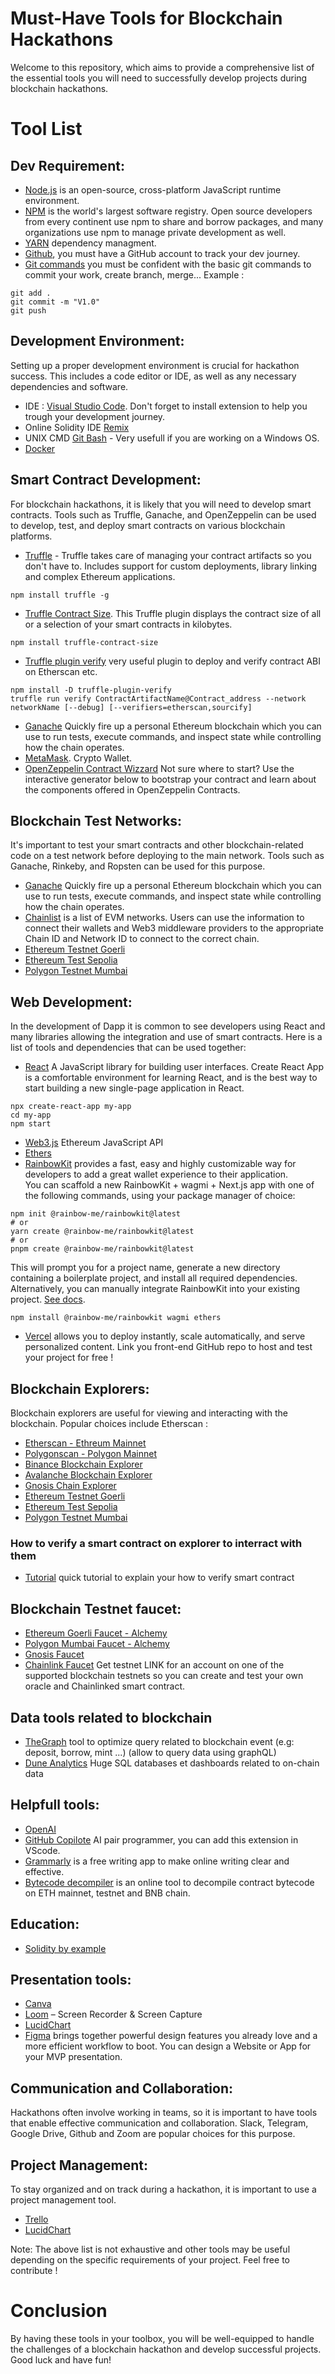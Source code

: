 # Must-Have Tools for Blockchain Hackathons

Welcome to this repository, which aims to provide a comprehensive list of the essential tools you will need to successfully develop projects during blockchain hackathons.

# Tool List  

## **Dev Requirement:**
- [Node.js](https://nodejs.org/en/download/) is an open-source, cross-platform JavaScript runtime environment.
- [NPM](https://docs.npmjs.com/) is the world's largest software registry. Open source developers from every continent use npm to share and borrow packages, and many organizations use npm to manage private development as well.
- [YARN](https://classic.yarnpkg.com/) dependency managment.
- [Github](https://www.github.com/), you must have a GitHub account to track your dev journey. 
- [Git commands](https://git-scm.com/docs) you must be confident with the basic git commands to commit your work, create branch, merge... Example :
```
git add .
git commit -m "V1.0"
git push
```

## **Development Environment:** 
Setting up a proper development environment is crucial for hackathon success. This includes a code editor or IDE, as well as any necessary dependencies and software.  
- IDE : [Visual Studio Code](https://code.visualstudio.com/download). Don't forget to install extension to help you trough your development journey.
- Online Solidity IDE [Remix](https://remix.ethereum.org/)
- UNIX CMD [Git Bash](https://git-scm.com/downloads) - Very usefull if you are working on a Windows OS.
- [Docker](https://www.docker.com/)

## **Smart Contract Development:** 
For blockchain hackathons, it is likely that you will need to develop smart contracts. Tools such as Truffle, Ganache, and OpenZeppelin can be used to develop, test, and deploy smart contracts on various blockchain platforms.
- [Truffle](https://trufflesuite.com/) - Truffle takes care of managing your contract artifacts so you don't have to. Includes support for custom deployments, library linking and complex Ethereum applications.
```
npm install truffle -g
```
- [Truffle Contract Size](https://www.npmjs.com/package/truffle-contract-size). This Truffle plugin displays the contract size of all or a selection of your smart contracts in kilobytes.
```
npm install truffle-contract-size
```
- [Truffle plugin verify](https://www.npmjs.com/package/truffle-plugin-verify) very useful plugin to deploy and verify contract ABI on Etherscan etc.
```
npm install -D truffle-plugin-verify
truffle run verify ContractArtifactName@Contract_address --network networkName [--debug] [--verifiers=etherscan,sourcify]
```

- [Ganache](https://trufflesuite.com/ganache/) Quickly fire up a personal Ethereum blockchain which you can use to run tests, execute commands, and inspect state while controlling how the chain operates.
- [MetaMask](https://metamask.io/). Crypto Wallet.
- [OpenZeppelin Contract Wizzard](https://docs.openzeppelin.com/contracts/4.x/wizard) Not sure where to start? Use the interactive generator below to bootstrap your contract and learn about the components offered in OpenZeppelin Contracts.

## **Blockchain Test Networks:** 
It's important to test your smart contracts and other blockchain-related code on a test network before deploying to the main network. Tools such as Ganache, Rinkeby, and Ropsten can be used for this purpose.
- [Ganache](https://trufflesuite.com/ganache/) Quickly fire up a personal Ethereum blockchain which you can use to run tests, execute commands, and inspect state while controlling how the chain operates.
- [Chainlist](https://chainlist.org/) is a list of EVM networks. Users can use the information to connect their wallets and Web3 middleware providers to the appropriate Chain ID and Network ID to connect to the correct chain.
- [Ethereum Testnet Goerli](https://goerli.etherscan.io/)
- [Ethereum Test Sepolia](https://sepolia.etherscan.io/)
- [Polygon Testnet Mumbai](https://mumbai.polygonscan.com/)

## **Web Development:**
In the development of Dapp it is common to see developers using React and many libraries allowing the integration and use of smart contracts. Here is a list of tools and dependencies that can be used together:
- [React](https://en.reactjs.org/) A JavaScript library for building user interfaces.
Create React App is a comfortable environment for learning React, and is the best way to start building a new single-page application in React.
```
npx create-react-app my-app
cd my-app
npm start
```  
- [Web3.js](https://github.com/web3/web3.js) Ethereum JavaScript API
- [Ethers](https://docs.ethers.org/)
- [RainbowKit](https://www.rainbowkit.com/) provides a fast, easy and highly customizable way for developers to add a great wallet experience to their application.  
You can scaffold a new RainbowKit + wagmi + Next.js app with one of the following commands, using your package manager of choice:
```
npm init @rainbow-me/rainbowkit@latest
# or
yarn create @rainbow-me/rainbowkit@latest
# or
pnpm create @rainbow-me/rainbowkit@latest
```
This will prompt you for a project name, generate a new directory containing a boilerplate project, and install all required dependencies.  
Alternatively, you can manually integrate RainbowKit into your existing project. [See docs](https://www.rainbowkit.com/docs/installation).
```
npm install @rainbow-me/rainbowkit wagmi ethers
```
- [Vercel](https://vercel.com/) allows you to deploy instantly, scale automatically, and serve personalized content. Link you front-end GitHub repo to host and test your project for free !


## **Blockchain Explorers:** 
Blockchain explorers are useful for viewing and interacting with the blockchain. Popular choices include Etherscan :
- [Etherscan - Ethreum Mainnet](https://etherscan.io/)
- [Polygonscan - Polygon Mainnet](https://polygonscan.com/)
- [Binance Blockchain Explorer](https://bscscan.com/)
- [Avalanche Blockchain Explorer](https://snowtrace.io/)
- [Gnosis Chain Explorer](https://blockscout.com/xdai/mainnet/)
- [Ethereum Testnet Goerli](https://goerli.etherscan.io/)
- [Ethereum Test Sepolia](https://sepolia.etherscan.io/)
- [Polygon Testnet Mumbai](https://mumbai.polygonscan.com/)

### How to verify a smart contract on explorer to interract with them
- [Tutorial](https://www.youtube.com/watch?v=vp_EEhyp0m8 "Verifying Contracts") quick tutorial to explain your how to verify smart contract

## **Blockchain Testnet faucet:**
- [Ethereum Goerli Faucet - Alchemy](https://goerlifaucet.com/)
- [Polygon Mumbai Faucet - Alchemy](https://mumbaifaucet.com/)
- [Gnosis Faucet](https://gnosisfaucet.com/)
- [Chainlink Faucet](https://faucets.chain.link/) Get testnet LINK for an account on one of the supported blockchain testnets so you can create and test your own oracle and Chainlinked smart contract.

## Data tools related to blockchain
- [TheGraph](https://thegraph.com/) tool to optimize query related to blockchain event (e.g: deposit, borrow, mint ...) (allow to query data using graphQL)
- [Dune Analytics](https://dune.com/) Huge SQL databases et dashboards related to on-chain data

## **Helpfull tools:**
- [OpenAI](https://chat.openai.com/) 
- [GitHub Copilote](https://github.com/features/copilot) AI pair programmer, you can add this extension in VScode.
- [Grammarly](https://www.grammarly.com/) is a free writing app to make online writing clear and effective.
- [Bytecode decompiler](https://ethervm.io/decompile) is an online tool to decompile contract bytecode on ETH mainnet, testnet and BNB chain.

## **Education:**
- [Solidity by example](https://solidity-by-example.org/)

## **Presentation tools:**
- [Canva](https://www.canva.com/)
- [Loom](https://www.loom.com/screen-recorder) – Screen Recorder & Screen Capture
- [LucidChart](https://www.lucidchart.com/)
- [Figma](https://www.figma.com/) brings together powerful design features you already love and a more efficient workflow to boot. You can design a Website or App for your MVP presentation.

## **Communication and Collaboration:** 
Hackathons often involve working in teams, so it is important to have tools that enable effective communication and collaboration. Slack, Telegram, Google Drive, Github and Zoom are popular choices for this purpose.  

## **Project Management:** 
To stay organized and on track during a hackathon, it is important to use a project management tool.
- [Trello](https://trello.com/)
- [LucidChart](https://www.lucidchart.com/)

Note: The above list is not exhaustive and other tools may be useful depending on the specific requirements of your project. Feel free to contribute !  

# Conclusion
By having these tools in your toolbox, you will be well-equipped to handle the challenges of a blockchain hackathon and develop successful projects. Good luck and have fun!

